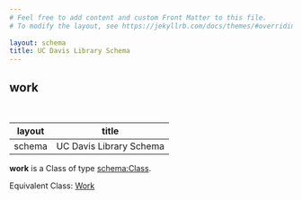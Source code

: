 ```yaml
---
# Feel free to add content and custom Front Matter to this file.
# To modify the layout, see https://jekyllrb.com/docs/themes/#overriding-theme-defaults
        
layout: schema
title: UC Davis Library Schema
---
```

## work
<br />

| layout| title |
| ------------- |-------------|
| schema     | UC Davis Library Schema     |

**work** is a Class of type [schema:Class](http://schema.org/Class). <br /> 

Equivalent Class: [Work](http://vivoweb.org/ontology/core#Work)<br /> 
